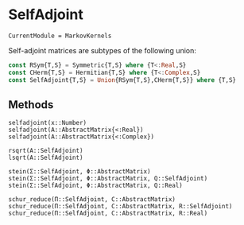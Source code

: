 # SelfAdjoint 

```@meta
CurrentModule = MarkovKernels
```

Self-adjoint matrices are subtypes of the following union: 

```julia
const RSym{T,S} = Symmetric{T,S} where {T<:Real,S}
const CHerm{T,S} = Hermitian{T,S} where {T<:Complex,S}
const SelfAdjoint{T,S} = Union{RSym{T,S},CHerm{T,S}} where {T,S}
```

## Methods 

```@docs
selfadjoint(x::Number)
selfadjoint(A::AbstractMatrix{<:Real})
selfadjoint(A::AbstractMatrix{<:Complex})

rsqrt(A::SelfAdjoint)
lsqrt(A::SelfAdjoint)

stein(Σ::SelfAdjoint, Φ::AbstractMatrix)
stein(Σ::SelfAdjoint, Φ::AbstractMatrix, Q::SelfAdjoint)
stein(Σ::SelfAdjoint, Φ::AbstractMatrix, Q::Real)

schur_reduce(Π::SelfAdjoint, C::AbstractMatrix)
schur_reduce(Π::SelfAdjoint, C::AbstractMatrix, R::SelfAdjoint)
schur_reduce(Π::SelfAdjoint, C::AbstractMatrix, R::Real)
```